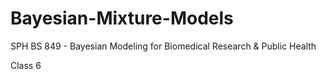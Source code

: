 # Bayesian-Mixture-Models
SPH BS 849 - Bayesian Modeling for Biomedical Research & Public Health

Class 6
